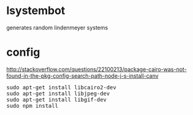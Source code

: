 lsystembot
=========

generates random lindenmeyer systems

config
=====

http://stackoverflow.com/questions/22100213/package-cairo-was-not-found-in-the-pkg-config-search-path-node-j-s-install-canv

<pre>
sudo apt-get install libcairo2-dev
sudo apt-get install libjpeg-dev
sudo apt-get install libgif-dev
sudo npm install
</pre>
